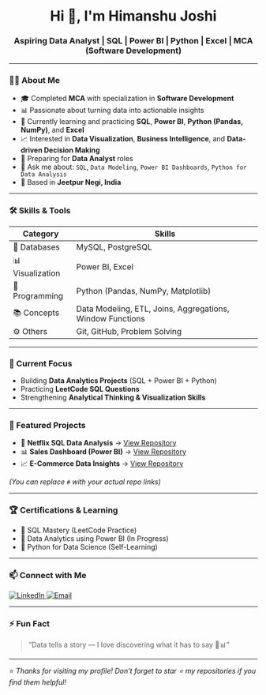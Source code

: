<h1 align="center">Hi 👋, I'm Himanshu Joshi</h1>
<h3 align="center">Aspiring Data Analyst | SQL | Power BI | Python | Excel | MCA (Software Development)</h3>

---

### 👨‍💻 About Me
- 🎓 Completed **MCA** with specialization in **Software Development**  
- 📊 Passionate about turning data into actionable insights  
- 🧠 Currently learning and practicing **SQL**, **Power BI**, **Python (Pandas, NumPy)**, and **Excel**  
- 📈 Interested in **Data Visualization**, **Business Intelligence**, and **Data-driven Decision Making**  
- 🚀 Preparing for **Data Analyst** roles  
- 💬 Ask me about: `SQL`, `Data Modeling`, `Power BI Dashboards`, `Python for Data Analysis`  
- 📍 Based in **Jeetpur Negi, India**  

---

### 🛠️ Skills & Tools
| Category | Skills |
|----------|--------|
| 💾 Databases | MySQL, PostgreSQL |
| 📊 Visualization | Power BI, Excel |
| 🐍 Programming | Python (Pandas, NumPy, Matplotlib) |
| 📚 Concepts | Data Modeling, ETL, Joins, Aggregations, Window Functions |
| ⚙️ Others | Git, GitHub, Problem Solving |

---

### 📘 Current Focus
- Building **Data Analytics Projects** (SQL + Power BI + Python)
- Practicing **LeetCode SQL Questions**
- Strengthening **Analytical Thinking & Visualization Skills**

---

### 📂 Featured Projects
- 🧩 **Netflix SQL Data Analysis** → [View Repository](#)  
- 📊 **Sales Dashboard (Power BI)** → [View Repository](#)  
- 📈 **E-Commerce Data Insights** → [View Repository](#)  

*(You can replace `#` with your actual repo links)*

---

### 🏆 Certifications & Learning
- 🎯 SQL Mastery (LeetCode Practice)
- 📜 Data Analytics using Power BI (In Progress)
- 🧠 Python for Data Science (Self-Learning)

---

### 📫 Connect with Me
<p align="left">
  <a href="https://www.linkedin.com/in/your-linkedin-id/" target="_blank">
    <img src="https://img.shields.io/badge/LinkedIn-Himanshu%20Joshi-blue?style=flat-square&logo=linkedin" alt="LinkedIn" />
  </a>
  <a href="mailto:your-email@gmail.com">
    <img src="https://img.shields.io/badge/Email-himanshujoshi%40gmail.com-red?style=flat-square&logo=gmail" alt="Email" />
  </a>
</p>

---

### ⚡ Fun Fact
> “Data tells a story — I love discovering what it has to say 📖📊”

---

⭐️ *Thanks for visiting my profile! Don’t forget to star ⭐ my repositories if you find them helpful!*
